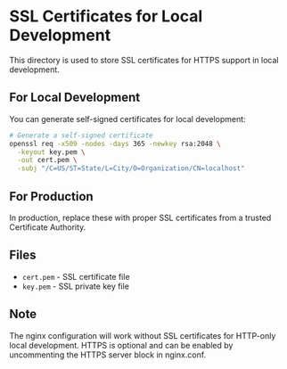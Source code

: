 # SSL Certificates for Local Development

This directory is used to store SSL certificates for HTTPS support in local development.

## For Local Development

You can generate self-signed certificates for local development:

```bash
# Generate a self-signed certificate
openssl req -x509 -nodes -days 365 -newkey rsa:2048 \
  -keyout key.pem \
  -out cert.pem \
  -subj "/C=US/ST=State/L=City/O=Organization/CN=localhost"
```

## For Production

In production, replace these with proper SSL certificates from a trusted Certificate Authority.

## Files

-   `cert.pem` - SSL certificate file
-   `key.pem` - SSL private key file

## Note

The nginx configuration will work without SSL certificates for HTTP-only local development.
HTTPS is optional and can be enabled by uncommenting the HTTPS server block in nginx.conf.
